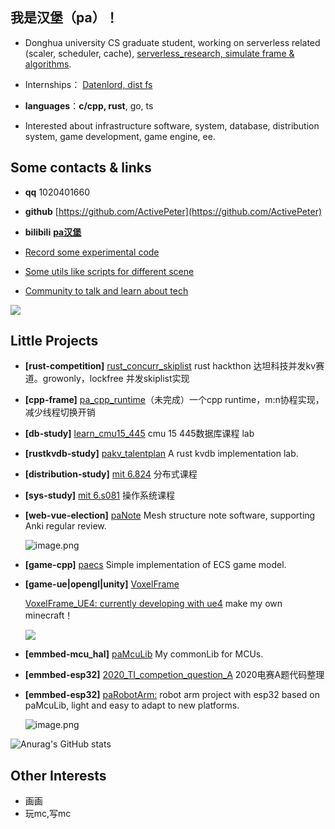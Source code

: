 ## 我是汉堡（pa）！

- Donghua university CS graduate student, working on serverless related (scaler, scheduler, cache), [serverless_research, simulate frame & algorithms](https://github.com/ActivePeter/serverless_research).

- Internships： [Datenlord, dist fs](https://github.com/datenlord)

- **languages**：**c/cpp, rust**, go, ts

- Interested about infrastructure software, system, database, distribution system, game development, game engine, ee.

## Some contacts & links
- **qq** 1020401660
- **github** [https://github.com/ActivePeter](https://github.com/ActivePeter)
- **bilibili** [**pa汉堡**][1]
- [Record some experimental code](https://github.com/ActivePeter/pa_code_playground)
- [Some utils like scripts for different scene](https://github.com/ActivePeter/paTools)

- [Community to talk and learn about tech](http://learntech.zone/)

![](https://wakatime.com/share/@be5a5457-47be-4fd1-8f04-df2f86d0510c/900272d0-a757-4764-898d-c425ab4f7547.svg)  

## Little Projects

- **[rust-competition]** [rust_concurr_skiplist](https://github.com/ActivePeter/rust_hackathon_kv) rust hackthon 达坦科技并发kv赛道。growonly，lockfree 并发skiplist实现

- **[cpp-frame]** [pa_cpp_runtime](https://github.com/ActivePeter/pa_cpp_runtime)（未完成）一个cpp runtime，m:n协程实现，减少线程切换开销

- **[db-study]** [learn_cmu15_445](https://github.com/ActivePeter/learn_cmu15_445) cmu 15 445数据库课程 lab

- **[rustkvdb-study]** [pakv_talentplan](https://github.com/ActivePeter/pakv_talentplan) A rust kvdb implementation lab. 

- **[distribution-study]** [mit 6.824](https://github.com/ActivePeter/mit_6.824_learning) 分布式课程 

- **[sys-study]** [mit 6.s081](https://github.com/ActivePeter/learn_mit_s6.081) 操作系统课程 

- **[web-vue-election]** [paNote](https://github.com/ActivePeter/paNote) Mesh structure note software, supporting Anki regular review.

  ![image.png](https://s2.loli.net/2022/08/27/nlwMxopbr3IgRsz.png)

- **[game-cpp]** [paecs](https://github.com/ActivePeter/paecs) Simple implementation of ECS game model. 

- **[game-ue|opengl|unity]** [VoxelFrame](https://github.com/ActivePeter/VoxelFrame)

  [VoxelFrame_UE4: currently developing with ue4](https://github.com/ActivePeter/VoxelFrame_UE4) make my own minecraft！

  ![](https://s3.bmp.ovh/imgs/2023/01/31/a59bdd4316c5df7e.png)

- **[emmbed-mcu_hal]** [paMcuLib](https://github.com/ActivePeter/paMcuLib) My commonLib for MCUs. 

- **[emmbed-esp32]** [2020_TI_competion_question_A](https://github.com/ActivePeter/2020_TI_competion_question_A) 2020电赛A题代码整理

- **[emmbed-esp32]** [paRobotArm:](https://github.com/ActivePeter/paRobotArm) robot arm project with esp32 based on paMcuLib, light and easy to adapt to new platforms. 

  ![image.png](https://s2.loli.net/2022/08/27/zHK19ROntTIBuib.png)

![Anurag's GitHub stats](https://github-readme-stats.vercel.app/api?username=ActivePeter)

## Other Interests

- 画画
- 玩mc,写mc

[1]: https://space.bilibili.com/268164490
